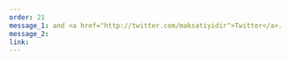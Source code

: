 ```yaml
---
order: 21
message_1: and <a href="http://twitter.com/maksatiyidir">Twitter</a>.
message_2:
link:
---
```

